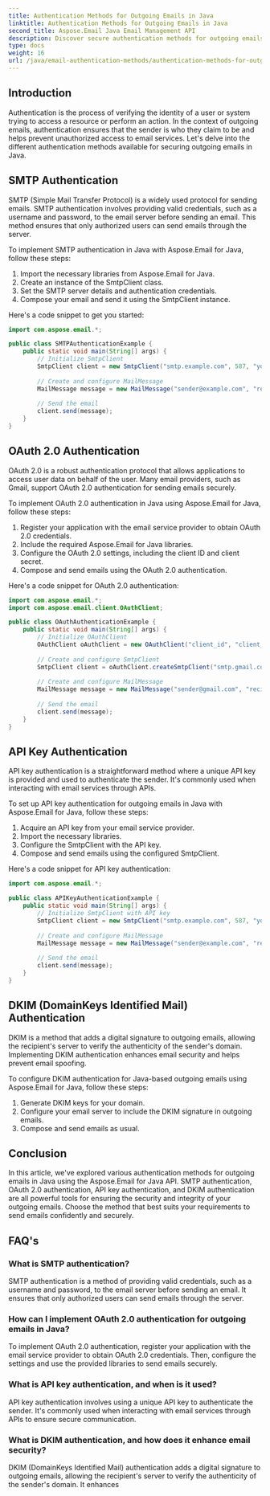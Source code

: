 ```yaml
---
title: Authentication Methods for Outgoing Emails in Java
linktitle: Authentication Methods for Outgoing Emails in Java
second_title: Aspose.Email Java Email Management API
description: Discover secure authentication methods for outgoing emails in Java. Learn SMTP, OAuth 2.0, API keys, and DKIM with Aspose.Email for Java.
type: docs
weight: 16
url: /java/email-authentication-methods/authentication-methods-for-outgoing-emails-in-java/
---
```


## Introduction

Authentication is the process of verifying the identity of a user or system trying to access a resource or perform an action. In the context of outgoing emails, authentication ensures that the sender is who they claim to be and helps prevent unauthorized access to email services. Let's delve into the different authentication methods available for securing outgoing emails in Java.

## SMTP Authentication

SMTP (Simple Mail Transfer Protocol) is a widely used protocol for sending emails. SMTP authentication involves providing valid credentials, such as a username and password, to the email server before sending an email. This method ensures that only authorized users can send emails through the server.

To implement SMTP authentication in Java with Aspose.Email for Java, follow these steps:

1. Import the necessary libraries from Aspose.Email for Java.
2. Create an instance of the SmtpClient class.
3. Set the SMTP server details and authentication credentials.
4. Compose your email and send it using the SmtpClient instance.

Here's a code snippet to get you started:

```java
import com.aspose.email.*;

public class SMTPAuthenticationExample {
    public static void main(String[] args) {
        // Initialize SmtpClient
        SmtpClient client = new SmtpClient("smtp.example.com", 587, "your_username", "your_password");
        
        // Create and configure MailMessage
        MailMessage message = new MailMessage("sender@example.com", "recipient@example.com", "Subject", "Body");
        
        // Send the email
        client.send(message);
    }
}
```

## OAuth 2.0 Authentication

OAuth 2.0 is a robust authentication protocol that allows applications to access user data on behalf of the user. Many email providers, such as Gmail, support OAuth 2.0 authentication for sending emails securely.

To implement OAuth 2.0 authentication in Java using Aspose.Email for Java, follow these steps:

1. Register your application with the email service provider to obtain OAuth 2.0 credentials.
2. Include the required Aspose.Email for Java libraries.
3. Configure the OAuth 2.0 settings, including the client ID and client secret.
4. Compose and send emails using the OAuth 2.0 authentication.

Here's a code snippet for OAuth 2.0 authentication:

```java
import com.aspose.email.*;
import com.aspose.email.client.OAuthClient;

public class OAuthAuthenticationExample {
    public static void main(String[] args) {
        // Initialize OAuthClient
        OAuthClient oAuthClient = new OAuthClient("client_id", "client_secret", "refresh_token");
        
        // Create and configure SmtpClient
        SmtpClient client = oAuthClient.createSmtpClient("smtp.gmail.com", 587);
        
        // Create and configure MailMessage
        MailMessage message = new MailMessage("sender@gmail.com", "recipient@example.com", "Subject", "Body");
        
        // Send the email
        client.send(message);
    }
}
```

## API Key Authentication

API key authentication is a straightforward method where a unique API key is provided and used to authenticate the sender. It's commonly used when interacting with email services through APIs.

To set up API key authentication for outgoing emails in Java with Aspose.Email for Java, follow these steps:

1. Acquire an API key from your email service provider.
2. Import the necessary libraries.
3. Configure the SmtpClient with the API key.
4. Compose and send emails using the configured SmtpClient.

Here's a code snippet for API key authentication:

```java
import com.aspose.email.*;

public class APIKeyAuthenticationExample {
    public static void main(String[] args) {
        // Initialize SmtpClient with API key
        SmtpClient client = new SmtpClient("smtp.example.com", 587, "your_api_key");
        
        // Create and configure MailMessage
        MailMessage message = new MailMessage("sender@example.com", "recipient@example.com", "Subject", "Body");
        
        // Send the email
        client.send(message);
    }
}
```

## DKIM (DomainKeys Identified Mail) Authentication

DKIM is a method that adds a digital signature to outgoing emails, allowing the recipient's server to verify the authenticity of the sender's domain. Implementing DKIM authentication enhances email security and helps prevent email spoofing.

To configure DKIM authentication for Java-based outgoing emails using Aspose.Email for Java, follow these steps:

1. Generate DKIM keys for your domain.
2. Configure your email server to include the DKIM signature in outgoing emails.
3. Compose and send emails as usual.

## Conclusion

In this article, we've explored various authentication methods for outgoing emails in Java using the Aspose.Email for Java API. SMTP authentication, OAuth 2.0 authentication, API key authentication, and DKIM authentication are all powerful tools for ensuring the security and integrity of your outgoing emails. Choose the method that best suits your requirements to send emails confidently and securely.

## FAQ's

### What is SMTP authentication?

SMTP authentication is a method of providing valid credentials, such as a username and password, to the email server before sending an email. It ensures that only authorized users can send emails through the server.

### How can I implement OAuth 2.0 authentication for outgoing emails in Java?

To implement OAuth 2.0 authentication, register your application with the email service provider to obtain OAuth 2.0 credentials. Then, configure the settings and use the provided libraries to send emails securely.

### What is API key authentication, and when is it used?

API key authentication involves using a unique API key to authenticate the sender. It's commonly used when interacting with email services through APIs to ensure secure communication.

### What is DKIM authentication, and how does it enhance email security?

DKIM (DomainKeys Identified Mail) authentication adds a digital signature to outgoing emails, allowing the recipient's server to verify the authenticity of the sender's domain. It enhances
